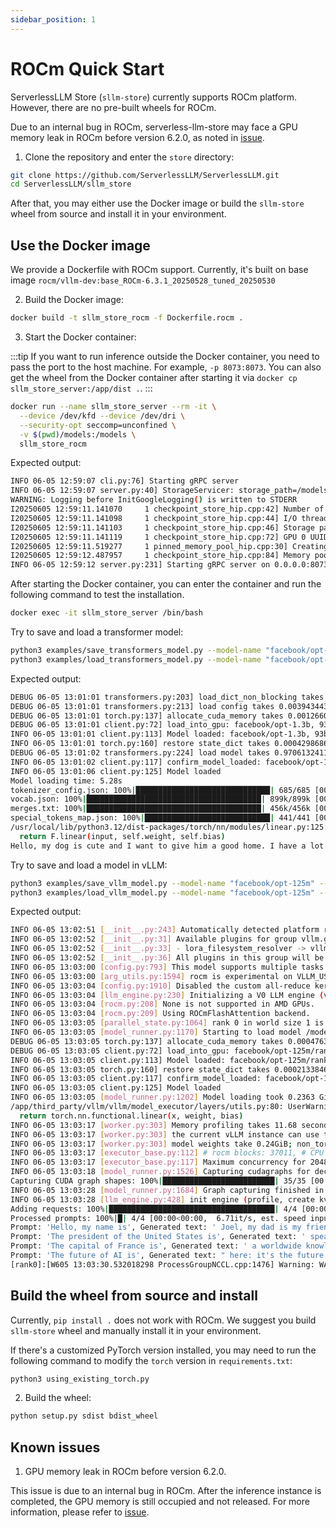 ```yaml
---
sidebar_position: 1
---
```


# ROCm Quick Start

ServerlessLLM Store (`sllm-store`) currently supports ROCm platform. However, there are no pre-built wheels for ROCm.

Due to an internal bug in ROCm, serverless-llm-store may face a GPU memory leak in ROCm before version 6.2.0, as noted in [issue](https://github.com/ROCm/HIP/issues/3580).

1. Clone the repository and enter the `store` directory:

```bash
git clone https://github.com/ServerlessLLM/ServerlessLLM.git
cd ServerlessLLM/sllm_store
```
After that, you may either use the Docker image or build the `sllm-store` wheel from source and install it in your environment.

## Use the Docker image

We provide a Dockerfile with ROCm support. Currently, it's built on base image `rocm/vllm-dev:base_ROCm-6.3.1_20250528_tuned_20250530`

2. Build the Docker image:

``` bash
docker build -t sllm_store_rocm -f Dockerfile.rocm .
```

3. Start the Docker container:

:::tip
If you want to run inference outside the Docker container, you need to pass the port to the host machine. For example, `-p 8073:8073`. You can also get the wheel from the Docker container after starting it via `docker cp sllm_store_server:/app/dist .`.
:::

``` bash
docker run --name sllm_store_server --rm -it \
  --device /dev/kfd --device /dev/dri \
  --security-opt seccomp=unconfined \
  -v $(pwd)/models:/models \
  sllm_store_rocm
```

Expected output:

``` bash
INFO 06-05 12:59:07 cli.py:76] Starting gRPC server
INFO 06-05 12:59:07 server.py:40] StorageServicer: storage_path=/models, mem_pool_size=4294967296, num_thread=4, chunk_size=33554432, registration_required=False
WARNING: Logging before InitGoogleLogging() is written to STDERR
I20250605 12:59:11.141070     1 checkpoint_store_hip.cpp:42] Number of GPUs: 1
I20250605 12:59:11.141098     1 checkpoint_store_hip.cpp:44] I/O threads: 4, chunk size: 32MB
I20250605 12:59:11.141103     1 checkpoint_store_hip.cpp:46] Storage path: "/models"
I20250605 12:59:11.141119     1 checkpoint_store_hip.cpp:72] GPU 0 UUID: 61363865-3865-3038-3831-366132376261
I20250605 12:59:11.519277     1 pinned_memory_pool_hip.cpp:30] Creating PinnedMemoryPool with 128 buffers of 33554432 bytes
I20250605 12:59:12.487957     1 checkpoint_store_hip.cpp:84] Memory pool created with 4GB
INFO 06-05 12:59:12 server.py:231] Starting gRPC server on 0.0.0.0:8073

```

After starting the Docker container, you can enter the container and run the following command to test the installation.

``` bash
docker exec -it sllm_store_server /bin/bash
```

Try to save and load a transformer model:

``` bash
python3 examples/save_transformers_model.py --model-name "facebook/opt-1.3b" --storage-path "/models"
python3 examples/load_transformers_model.py --model-name "facebook/opt-1.3b" --storage-path "/models"
```
Expected output:

``` bash
DEBUG 06-05 13:01:01 transformers.py:203] load_dict_non_blocking takes 0.0071375370025634766 seconds
DEBUG 06-05 13:01:01 transformers.py:213] load config takes 0.003943443298339844 seconds
DEBUG 06-05 13:01:01 torch.py:137] allocate_cuda_memory takes 0.0012660026550292969 seconds
DEBUG 06-05 13:01:01 client.py:72] load_into_gpu: facebook/opt-1.3b, 93b1932e-4b43-42cb-b82d-7228ef21810b
INFO 06-05 13:01:01 client.py:113] Model loaded: facebook/opt-1.3b, 93b1932e-4b43-42cb-b82d-7228ef21810b
INFO 06-05 13:01:01 torch.py:160] restore state_dict takes 0.0004298686981201172 seconds
DEBUG 06-05 13:01:02 transformers.py:224] load model takes 0.9706132411956787 seconds
INFO 06-05 13:01:02 client.py:117] confirm_model_loaded: facebook/opt-1.3b, 93b1932e-4b43-42cb-b82d-7228ef21810b
INFO 06-05 13:01:06 client.py:125] Model loaded
Model loading time: 5.28s
tokenizer_config.json: 100%|██████████████████████████████| 685/685 [00:00<00:00, 6.68MB/s]
vocab.json: 100%|███████████████████████████████████████| 899k/899k [00:00<00:00, 4.05MB/s]
merges.txt: 100%|███████████████████████████████████████| 456k/456k [00:00<00:00, 3.05MB/s]
special_tokens_map.json: 100%|████████████████████████████| 441/441 [00:00<00:00, 4.10MB/s]
/usr/local/lib/python3.12/dist-packages/torch/nn/modules/linear.py:125: UserWarning: Failed validator: GCN_ARCH_NAME (Triggered internally at /app/pytorch/aten/src/ATen/hip/tunable/Tunable.cpp:366.)
  return F.linear(input, self.weight, self.bias)
Hello, my dog is cute and I want to give him a good home. I have a lot of experience with dogs and I
```

Try to save and load a model in vLLM:

``` bash
python3 examples/save_vllm_model.py --model-name "facebook/opt-125m" --storage-path "/models"
python3 examples/load_vllm_model.py --model-name "facebook/opt-125m" --storage-path "/models"
```
Expected output:

``` bash
INFO 06-05 13:02:51 [__init__.py:243] Automatically detected platform rocm.
INFO 06-05 13:02:52 [__init__.py:31] Available plugins for group vllm.general_plugins:
INFO 06-05 13:02:52 [__init__.py:33] - lora_filesystem_resolver -> vllm.plugins.lora_resolvers.filesystem_resolver:register_filesystem_resolver
INFO 06-05 13:02:52 [__init__.py:36] All plugins in this group will be loaded. Set `VLLM_PLUGINS` to control which plugins to load.
INFO 06-05 13:03:00 [config.py:793] This model supports multiple tasks: {'reward', 'embed', 'generate', 'classify', 'score'}. Defaulting to 'generate'.
INFO 06-05 13:03:00 [arg_utils.py:1594] rocm is experimental on VLLM_USE_V1=1. Falling back to V0 Engine.
INFO 06-05 13:03:04 [config.py:1910] Disabled the custom all-reduce kernel because it is not supported on current platform.
INFO 06-05 13:03:04 [llm_engine.py:230] Initializing a V0 LLM engine (v0.9.0.1) with config: model='/models/facebook/opt-125m', speculative_config=None, tokenizer='/models/facebook/opt-125m', skip_tokenizer_init=False, tokenizer_mode=auto, revision=None, override_neuron_config={}, tokenizer_revision=None, trust_remote_code=False, dtype=torch.float16, max_seq_len=2048, download_dir=None, load_format=LoadFormat.SERVERLESS_LLM, tensor_parallel_size=1, pipeline_parallel_size=1, disable_custom_all_reduce=True, quantization=None, enforce_eager=False, kv_cache_dtype=auto,  device_config=cuda, decoding_config=DecodingConfig(backend='auto', disable_fallback=False, disable_any_whitespace=False, disable_additional_properties=False, reasoning_backend=''), observability_config=ObservabilityConfig(show_hidden_metrics_for_version=None, otlp_traces_endpoint=None, collect_detailed_traces=None), seed=0, served_model_name=/models/facebook/opt-125m, num_scheduler_steps=1, multi_step_stream_outputs=True, enable_prefix_caching=None, chunked_prefill_enabled=False, use_async_output_proc=True, pooler_config=None, compilation_config={"compile_sizes": [], "inductor_compile_config": {"enable_auto_functionalized_v2": false}, "cudagraph_capture_sizes": [256, 248, 240, 232, 224, 216, 208, 200, 192, 184, 176, 168, 160, 152, 144, 136, 128, 120, 112, 104, 96, 88, 80, 72, 64, 56, 48, 40, 32, 24, 16, 8, 4, 2, 1], "max_capture_size": 256}, use_cached_outputs=False,
INFO 06-05 13:03:04 [rocm.py:208] None is not supported in AMD GPUs.
INFO 06-05 13:03:04 [rocm.py:209] Using ROCmFlashAttention backend.
INFO 06-05 13:03:05 [parallel_state.py:1064] rank 0 in world size 1 is assigned as DP rank 0, PP rank 0, TP rank 0, EP rank 0
INFO 06-05 13:03:05 [model_runner.py:1170] Starting to load model /models/facebook/opt-125m...
DEBUG 06-05 13:03:05 torch.py:137] allocate_cuda_memory takes 0.0004763603210449219 seconds
DEBUG 06-05 13:03:05 client.py:72] load_into_gpu: facebook/opt-125m/rank_0, e8e7d900-652d-4822-8992-ad22f734b9c8
INFO 06-05 13:03:05 client.py:113] Model loaded: facebook/opt-125m/rank_0, e8e7d900-652d-4822-8992-ad22f734b9c8
INFO 06-05 13:03:05 torch.py:160] restore state_dict takes 0.00021338462829589844 seconds
INFO 06-05 13:03:05 client.py:117] confirm_model_loaded: facebook/opt-125m/rank_0, e8e7d900-652d-4822-8992-ad22f734b9c8
INFO 06-05 13:03:05 client.py:125] Model loaded
INFO 06-05 13:03:05 [model_runner.py:1202] Model loading took 0.2363 GiB and 0.711783 seconds
/app/third_party/vllm/vllm/model_executor/layers/utils.py:80: UserWarning: Failed validator: GCN_ARCH_NAME (Triggered internally at /app/pytorch/aten/src/ATen/hip/tunable/Tunable.cpp:366.)
  return torch.nn.functional.linear(x, weight, bias)
INFO 06-05 13:03:17 [worker.py:303] Memory profiling takes 11.68 seconds
INFO 06-05 13:03:17 [worker.py:303] the current vLLM instance can use total_gpu_memory (23.98GiB) x gpu_memory_utilization (0.90) = 21.59GiB
INFO 06-05 13:03:17 [worker.py:303] model weights take 0.24GiB; non_torch_memory takes 0.53GiB; PyTorch activation peak memory takes 0.49GiB; the rest of the memory reserved for KV Cache is 20.33GiB.
INFO 06-05 13:03:17 [executor_base.py:112] # rocm blocks: 37011, # CPU blocks: 7281
INFO 06-05 13:03:17 [executor_base.py:117] Maximum concurrency for 2048 tokens per request: 289.15x
INFO 06-05 13:03:18 [model_runner.py:1526] Capturing cudagraphs for decoding. This may lead to unexpected consequences if the model is not static. To run the model in eager mode, set 'enforce_eager=True' or use '--enforce-eager' in the CLI. If out-of-memory error occurs during cudagraph capture, consider decreasing `gpu_memory_utilization` or switching to eager mode. You can also reduce the `max_num_seqs` as needed to decrease memory usage.
Capturing CUDA graph shapes: 100%|█████████████████████████| 35/35 [00:09<00:00,  3.55it/s]
INFO 06-05 13:03:28 [model_runner.py:1684] Graph capturing finished in 10 secs, took 0.13 GiB
INFO 06-05 13:03:28 [llm_engine.py:428] init engine (profile, create kv cache, warmup model) took 22.81 seconds
Adding requests: 100%|█████████████████████████████████████| 4/4 [00:00<00:00, 2079.22it/s]
Processed prompts: 100%|█| 4/4 [00:00<00:00,  6.71it/s, est. speed input: 43.59 toks/s, out
Prompt: 'Hello, my name is', Generated text: ' Joel, my dad is my friend and we are in a relationship. I am'
Prompt: 'The president of the United States is', Generated text: ' speaking out against the release of some State Department documents which show the Russians were involved'
Prompt: 'The capital of France is', Generated text: ' a worldwide knowledge center. What better place to learn about the history and culture of'
Prompt: 'The future of AI is', Generated text: " here: it's the future of everything\nIf you want to test your minds"
[rank0]:[W605 13:03:30.532018298 ProcessGroupNCCL.cpp:1476] Warning: WARNING: destroy_process_group() was not called before program exit, which can leak resources. For more info, please see https://pytorch.org/docs/stable/distributed.html#shutdown (function operator())
```

## Build the wheel from source and install

Currently, `pip install .` does not work with ROCm. We suggest you build `sllm-store` wheel and manually install it in your environment.



If there's a customized PyTorch version installed, you may need to run the following command to modify the `torch` version in `requirements.txt`:

```bash
python3 using_existing_torch.py
```

2. Build the wheel:

```bash
python setup.py sdist bdist_wheel
```

## Known issues

1. GPU memory leak in ROCm before version 6.2.0.

This issue is due to an internal bug in ROCm. After the inference instance is completed, the GPU memory is still occupied and not released. For more information, please refer to [issue](https://github.com/ROCm/HIP/issues/3580).

